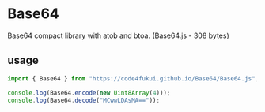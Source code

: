 # Base64

Base64 compact library with atob and btoa. (Base64.js - 308 bytes)

## usage

```js
import { Base64 } from "https://code4fukui.github.io/Base64/Base64.js";

console.log(Base64.encode(new Uint8Array(4)));
console.log(Base64.decode("MCwwLDAsMA=="));
```
